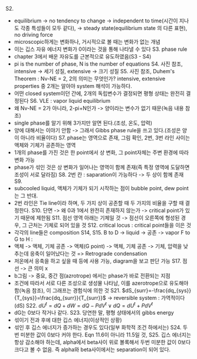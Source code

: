 S2. 
- equilibrium -> no tendency to change -> independent to time(시간이 지나도 각종 특성들이 모두 같다), -> steady state(equilibrium state 의 다른 표현), no driving force
- microscopic하게는 변화하나, 거시적으로 볼 때는 변화가 없는 개념
- 이는 깁스 자유 에너지 변화가 0이라는 것을 통해 나타낼 수 있다
S3. phase rule
- chapter 3에서 배운 자유도를 근본적으로 유도하였음(S3 - S4)
- pi is the number of phase, N is the number of equations
S4. 사진 참조, intensive -> 세기 성질, extensive -> 크기 성질
S5. 사진 참조, Duhem's Theorem : Nv-NE = 2, 2의 의미는 무엇인가? intensive, extensive  properties 중 2개는 알아야 system 해석이 가능하다. 
- 어떤 closed system이던 간에, 2개의 독립변수가 결정되면 평형 상태는 완전히 결정된다
S6. VLE : vapor liquid equilibrium
- 왜 Nv-NE = 2가 아니라, 2-pi+N인가 -> 양이라는 변수가 없기 때문(녹음 내용 참조)
- single phase를 알기 위해 3가지만 알면 된다.(조성, 온도, 압력)
- 양에 대해서는 이야기 안함 -> 그래서 Gibbs phase rule을 쓰고 있다.(조성은 양이 아니라 비율이다)
S7. phase는 영역으로 존재, 그림 확인, 2번, 3번 라인 사이는 액체와 기체가 공존하는 영역
 - 1개의 phase를 가진 것은 한 point에서 상 변화, 그 point자체는 주변 환경에 따라 변화 가능
- phase가 섞인 것은 상 변화가 일어나는 영역이 함께 존재(즉 특정 영역에 도달하면 조성이 서로 달라짐)
S8. 
2번 칸 : saparation이 가능하다 -> 두 상이 함께 존재
S9. 
- subcooled liquid, 액체가 기체가 되기 시작하는 점이 bubble point, dew point는 그 반대. 
- 2번 라인은 Tie line이라 하며, 두 가지 상이 공존할 때 두 가지의 비율을 구할 때 결정한다.
S10. 단면 -> 왜 0과 1에서 완전히 존재하지 않는가 -> critical point가 있기 때문에 제한됨
S11. 점선 영역 아래는 기체일 것 -> 점선이 오른쪽에 형성된 경우, 그 근처는 기체로 되어 있을 것
S12. critical locus : critical point들을 이은 것
- 각각의 line들은 composition
S14, S15. B to D -> liquid -> 공존 -> vapor
F to G to H :
- 액체 -> 액체, 기체 공존 -> 액체(G point) -> 액체, 기체 공존 -> 기체, 압력을 낮추는데 응축이 일어났다는 것 => Retrograde condensation
- 저온에서 응축을 하고 싶을 때 등에 사용 가능, diagram을 보고 판단 가능
S17. 점선 -> 큰 의미 x
- b그림 -> 중요, 중간 점(azrotrope) 에서는 phase가 바로 전환되는 지점
- 조건에 따라서 서로 다른 조성으로 생성물 나타남, 이를 azerotrope으로 유도해야 함(녹음 참조), 이 그래프는 경험식에 의한 것
S21. $dS_{surr}=-\frac{dq_{sys}}{T_{sys}}=\frac{dq_{surr}}{T_{surr}}$
-> reversible system : 가역적이다(dS)
S22. 
$dU^{t}=dQ+dW=dQ-PdV^{t}\lor dQ=dU^{t}+PdV^{t}$ 
- dG는 0보다 작거나 같다.
S23. 당연한 말, 평형 상태에서의 gibbs energy
- 섞이기 전과 후에 대한 깁스 에너지(이상적인 상황)
- 섞인 후 깁스 에너지가 증가하는 경우도 있다(일부 화학적 조건 하에서는)
S24. 두번 미분한 값이 0보다 커야 한다. Eqn 11.6이 아니라 11.5일 것, 
S25. 깁스 에너지는 항상 감소해야 하는데, alpha에서 beta사이 위로 볼록해서 두번 미분한 값이 0보다 크다고 볼 수 없음. 즉 alpha와 beta사이에서는 separation이 되어 있다. 